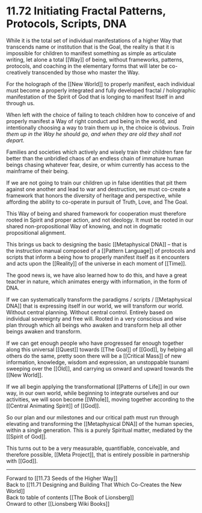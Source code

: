 # 11.72 Initiating Fractal Patterns, Protocols, Scripts, DNA

While it is the total set of individual manifestations of a higher Way that transcends name or institution that is the Goal, the reality is that it is impossible for children to manifest something as simple as articulate writing, let alone a total [[Way]] of being, without frameworks, patterns, protocols, and coaching in the elementary forms that will later be co-creatively transcended by those who master the Way.

For the holograph of the [[New World]] to properly manifest, each individual must become a properly integrated and fully developed fractal / holographic manifestation of the Spirit of God that is longing to manifest Itself in and through us.

When left with the choice of failing to teach children how to conceive of and properly manifest a Way of right conduct and being in the world, and intentionally choosing a way to train them up in, the choice is obvious. *Train them up in the Way he should go, and when they are old they shall not depart.*

Families and societies which actively and wisely train their children fare far better than the unbridled chaos of an endless chain of immature human beings chasing whatever fear, desire, or whim currently has access to the mainframe of their being.

If we are not going to train our children up in false identities that pit them against one another and lead to war and destruction, we must co-create a framework that honors the diversity of heritage and perspective, while affording the ability to co-operate in pursuit of Truth, Love, and The Goal. 

This Way of being and shared framework for cooperation must therefore rooted in Spirit and proper action, and not ideology. It must be rooted in our shared non-propositional Way of knowing, and not in dogmatic propositional alignment.

This brings us back to designing the basic [[Metaphysical DNA]] – that is the instruction manual composed of a [[Pattern Language]] of protocols and scripts that inform a being how to properly manifest itself as it encounters and acts upon the [[Reality]] of the universe in each moment of [[Time]].

The good news is, we have also learned how to do this, and have a great teacher in nature, which animates energy with information, in the form of DNA.

If we can systematically transform the paradigms / scripts / [[Metaphysical DNA]] that is expressing itself in our world, we will transform our world. Without central planning. Without central control. Entirely based on individual sovereignty and free will. Rooted in a very conscious and wise plan through which all beings who awaken and transform help all other beings awaken and transform.

If we can get enough people who have progressed far enough together along this universal [[Quest]] towards [[The Goal]] of [[God]], by helping all others do the same, pretty soon there will be a [[Critical Mass]] of new information, knowledge, wisdom and expression, an unstoppable tsunami sweeping over the [[Old]], and carrying us onward and upward towards the [[New World]]. 

If we all begin applying the transformational [[Patterns of Life]] in our own way, in our own world, while beginning to integrate ourselves and our activities, we will soon become [[Whole]], moving together according to the [[Central Animating Spirit]] of [[God]].

So our plan and our milestones and our critical path must run through elevating and transforming the [[Metaphysical DNA]] of the human species, within a single generation. This is a purely Spiritual matter, mediated by the [[Spirit of God]]. 

This turns out to be a very measurable, quantifiable, conceivable, and therefore possible, [[Meta Project]], that is entirely possible in partnership with [[God]]. 

___

Forward to [[11.73 Seeds of the Higher Way]]  
Back to [[11.71 Designing and Building That Which Co-Creates the New World]]  
Back to table of contents [[The Book of Lionsberg]]  
Onward to other [[Lionsberg Wiki Books]]  
